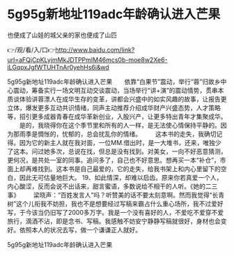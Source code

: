 # 5g95g新地址119adc年龄确认进入芒果
也便成了山娃的城父亲的家也便成了山匹

👉/观/看/入/口👉http://www.baidu.com/link?url=aFQjCpKLyjmMkJDTPPmIM46mcs0b-moe8w2Xe6-iLGqpxJgfWTUHTnAr0yehHs6i&wd

5g95g新地址119adc年龄确认进入芒果　　依靠“白果节”震动，举行“蓉”归故乡中心震动，筹备实行一场文明互动交谈震动，当场举行“讲+演”的震动情势，贯串本质谈体验讲蓉漂人在成华生存的变革，讲都会兴盛中的如实风趣的故事，让报告更立体，爆发更多互动共识情绪，同声主动推荐介绍成华财产兴盛态势，人才策略等，招引更多成器青春在成华革新创业，入股兴产，让更多特出青年才集聚成华。
　　是的，我晓得你在这个季节里和所有的人一样，是无法使心情保持平静的。因为那雨季是惆怅的，忧郁的，总会扰乱你的情绪。
　　这本书的走失，我确切记得。因为它的新主人就在我对面，一位MM.借出时，是一大堆书，还来，唯独少了这本。问过她多次，总说在找，但总是没有找到。对美女，一向不好恶意猜测，更何况，是共处一室的同事。追问多了，自己也不好意思。想再买一本“补仓”，市面上却再难找到。这本书是自己最爱的，它的走失，给我书架上和内心里留下的空白，因此无可估量地巨大。
	19、如此情深，却难以启齿。原来你若真爱一个人，内心酸涩，反而会说不出话来，甜言蜜语，多数说给不相干的人听。《她的二三事》
　　梁晓声：“百姓发言人”吗？听赞美的话不要太刻意啊。然而我觉得“长青树”这个儿衔我不妨担，我也不是想要经过写稿来霸占什么重心场所，我不过爱好写，于今该当仍旧写了2000多万字。我是一个没有喜好的人，不爱吃不爱穿不爱旅行，滴酒不沾，即是念书、写稿。我感触不妨安宁静静写稿就很好，身材也会变好。依照本人的状况去写，做一个谦谦正人就好。

5g95g新地址119adc年龄确认进入芒果
